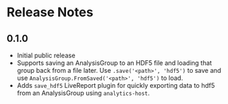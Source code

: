 # Release Notes

## 0.1.0

- Initial public release
- Supports saving an AnalysisGroup to an HDF5 file and loading that group back
  from a file later.  Use `.save('<path>', 'hdf5')` to save and use
  `AnalysisGroup.FromSaved('<path>', 'hdf5')` to load.
- Adds `save_hdf5` LiveReport plugin for quickly exporting data to hdf5 from an
  AnalysisGroup using `analytics-host`.